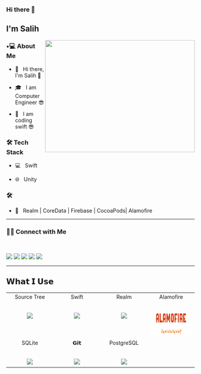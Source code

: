 ### Hi there 👋<h2> I'm Salih</h2>

<img align='right' src="https://media.giphy.com/media/8abAbOrQ9rvLG/giphy.gif" width="400" height="300">

<h3> •💻 About Me </h3>



- 🤔 &nbsp; Hi there, I'm Salih 🫡

- 🎓 &nbsp; I am Computer Engineer 😎

- 👾 &nbsp; I am coding swift 😎





<h3>🛠 Tech Stack</h3>



- 💻 &nbsp; Swift

- 🌐 &nbsp; Unity




<h3>🛠 </h3>

- 🔧 &nbsp; Realm | CoreData | Firebase | CocoaPods| Alamofire

<hr>





<h3> 🤝🏻 Connect with Me </h3>

<br>

<p align="center">
  
[<img height="64px" src="https://cdn.svgporn.com/logos/linkedin.svg" />][linkedin]
[<img height="64px" src="https://cdn.svgporn.com/logos/twitter.svg" />][twitter]
[<img height="64px" src="https://cdn.svgporn.com/logos/youtube.svg" />][youtube]
[<img height="100px" src="https://cdn.svgporn.com/logos/apple.svg" />][apple]
[<img height="64px" src="https://cdn.svgporn.com/logos/blogger.svg" />][blog]




[blog]:https://salihcakmak.com
[linkedin]:https://www.linkedin.com/in/salihcakmak/
[youtube]:https://www.youtube.com/channel/UC-hFZR424vEoDLoz0zjFt0Q
[twitter]:https://twitter.com/salihcakmak_dev
[apple]:https://apps.apple.com/tr/developer/mehmet-salih-cakmak/id1620610562?l=tr




<hr>

## 𝗪𝗵𝗮𝘁 𝗜 𝗨𝘀𝗲

<table>
  <tbody>
    <tr valign="top">
      <td width="25%" align="center">
        <span>Source Tree</span><br><br><br>
        <img height="64px" src="https://cdn.svgporn.com/logos/sourcetree.svg">
      </td>
      <td width="25%" align="center">
        <span>Swift</span><br><br><br>
        <img height="64px" src="https://cdn.svgporn.com/logos/swift.svg">
      </td>
      <td width="25%" align="center">
        <span>Realm</span><br><br><br>
        <img height="64px" src="https://webimages.mongodb.com/_com_assets/cms/l0wqwqfmlb2sjq0c4-realm_logo.svg?auto=format%252Ccompress&w=256&quality=75">
      </td>
      <td width="25%" align="center">
        <span>Alamofire</span><br><br><br>
        <img height="64px" src="https://raw.githubusercontent.com/Alamofire/Alamofire/master/Resources/AlamofireLogo.png">
      </td>
    </tr>
    <tr valign="top">
      <td width="25%" align="center">
        <span>SQLite</span><br><br><br>
        <img height="64px" src="https://cdn.worldvectorlogo.com/logos/sqlite.svg">
      </td>
      <td width="25%" align="center">
        <span>𝗚𝗶𝘁</span><br><br><br>
        <img height="64px" src="https://cdn.svgporn.com/logos/git-icon.svg">
      </td>
      <td width="25%" align="center">
        <span>PostgreSQL</span><br><br><br>
        <img height="64px" src="https://cdn.svgporn.com/logos/postgresql.svg">
      </td>
    </tr>
  </tbody>
</table>





